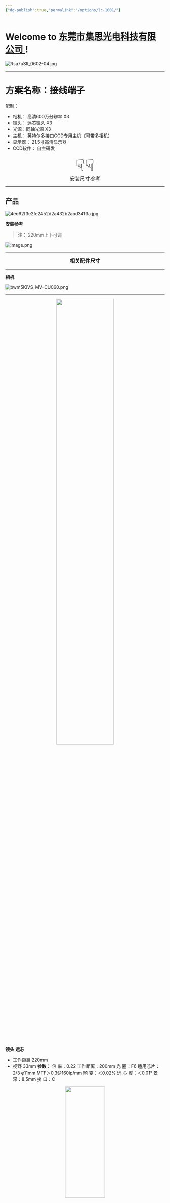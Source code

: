 ```yaml
---
{"dg-publish":true,"permalink":"/options/lc-1001/"}
---
```


# Welcome to [东莞市集思光电科技有限公司 ](https://jisicn.top) ! 

![Rsa7uSlt_0602-04.jpg](https://tc.899900.xyz/img/202303301656475.jpg)


---
# 方案名称：接线端子
配制：
- 相机： 高清600万分辨率    X3
- 镜头： 远芯镜头    X3
- 光源：同轴光源    X3
- 主机： 英特尔多接口CCD专用主机（可带多相机）   
- 显示器： 21.5寸高清显示器
- CCD软件： 自主研发

<div align='center' ><font size='50'>☟☟</font></div>

<div align='center' ><font size='3'>安装尺寸参考</font></div>

<div STYLE="page-break-after: always;"></div>

---

<div STYLE="page-break-after: always;"></div>

## 产品

![4ed62f3e2fe2452d2a432b2abd3413a.jpg](https://tc.899900.xyz/img/202310201224124.jpg)


**安装参考**

>注： 220mm上下可调

![image.png](https://tc.899900.xyz/img/202309161346971.png)

---

<div STYLE="page-break-after: always;"></div>

<div align='center'><font size='3'><b>相关配件尺寸</b></font></div>

---

**相机**

![bwm5KiVS_MV-CU060.png](https://tc.899900.xyz/img/202303301656247.png)

---
<div STYLE="page-break-after: always;"></div>

<div align="center">
    <img src="https://tc.899900.xyz/img/JS_YX_022.jpg" width="60%" height="60%"></img>
</div>

**镜头**
**远芯**
+ 工作距离 220mm
+ 视野 33mm
**参数：**
倍 率：0.22
工作距离：200mm
光 圈：F6
适用芯片：2/3 φ11mm
MTF＞0.3@160lp/mm
畸 变：＜0.02%
远 心 度：＜0.01°
景 深：8.5mm
接 口：C

<div align="center">
    <img src="https://tc.899900.xyz/img/JS_YX_022200.png" width="50%" height="30%"></img>
</div>

---

**光源**
同轴光源

![image.png](https://tc.899900.xyz/img/202309161324794.png)


## 条形光源

<div align="center"><img src="https://tc.899900.xyz/img/202310201227423.png" width="30%" height="50%"></img></div>

![image.png](https://tc.899900.xyz/img/202310201227095.png)



---

# 文件下载：
[下载]()

---

<center><a href="Https://www.jisicn.top" target="_blank">东莞集思光电科技有限公司</a></center>
<center><a href="Https://www.jisicn.top" target="_blank">https://www.jisicn.top</a></center>
<center><a href="Https://www.dgjisi.eu.org" target="_blank">https://www.dgjisi.eu.org</a></center>

---

<div align='center' ><font size='50'><b>End Thanks</b></font></div>